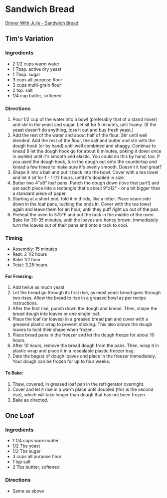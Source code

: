 # Sandwich Bread
[Dinner With Julie - Sandwich Bread](http://www.dinnerwithjulie.com/2012/03/04/julia-childs-white-sandwich-bread/)

## Tim's Variation

### Ingredients
* 2 1/2 cups warm water
* 1 Tbsp. active dry yeast
* 1 Tbsp. sugar
* 3 cups all-purpose flour
* 3 cups multi-grain flour
* 2 tsp. salt
* 1/4 cup butter, softened

### Directions
1. Pour 1/2 cup of the water into a bowl (preferably that of a stand mixer) and stir in the yeast and sugar. Let sit for 5 minutes, unit foamy. (If the yeast doesn't do anything, toss it out and buy fresh yeast.)
2. Add the rest of the water and about half of the flour. Stir until well blended. Add the rest of the flour, the salt and butter and stir with the dough hook (or by hand) until well combined and shaggy. Continue to knead (I let the dough hook go for about 8 minutes, poking it down once in awhile) until it's smooth and elastic. You could do this by hand, too. If you used the dough hook, turn the dough out onto the countertop and knead a few times to make sure it's evenly smooth. Doesn't it feel great?
3. Shape it into a ball and put it back into the bowl. Cover with a tea towel and let it sit for 1 - 1 1/2 hours, until it's doubled in size.
4. Butter two 4"x8" loaf pans. Punch the dough down (love that part!) and pat each piece into a rectangle that's about 9"x12" - or a bit bigger than a standard piece of paper.
5. Starting at a short end, fold it in thirds, like a letter. Place seam side down in the loaf pans, tucking the ends in. Cover with the tea towel again and leave them for an hour, until they puff right up out of the pan.
6. Preheat the oven to 375°F and put the rack in the middle of the oven. Bake for 30-35 minutes, until the loaves are honey brown. Immediately turn the loaves out of their pans and onto a rack to cool.

### Timing
* Assembly: 15 minutes
* Rest: 2 1/2 hours
* Bake 1/2 hour
* Total: 3.25 hours

#### For Freezing:
1. Add twice as much yeast
2. Let the bread go through its first rise, as most yeast bread goes through two rises. Allow the bread to rise in a greased bowl as per recipe instructions.
3. After the first rise, punch down the dough and knead. Then, shape the bread dough into loaves or one single loaf.
4. Place the loaf (or loaves) in a greased bread pan and cover with a greased plastic wrap to prevent sticking. This also allows the dough loaves to hold their shape when frozen.
5. Place bread pans in the freezer and let the dough freeze for about 10 hours.
6. After 10 hours, remove the bread dough from the pans. Then, wrap it in plastic wrap and place it in a resealable plastic freezer bag.
7. Date the bag(s) of dough loaves and place in the freezer immediately. Your dough can be frozen for up to four weeks.
#### To Bake:
1. Thaw, covered, in greased loaf pan in the refrigerator overnight.
2. Cover and let it rise in a warm place until doubled (this is the second rise), which will take longer than dough that has not been frozen.
3. Bake as directed.

## One Loaf

### Ingredients
* 1 1/4 cups warm water
* 1/2 Tbs yeast
* 1/2 Tbs sugar
* 3 cups all purpose flour
* 1 tsp salt
* 2 Tbs buttter, softened

### Directions
* Same as above
